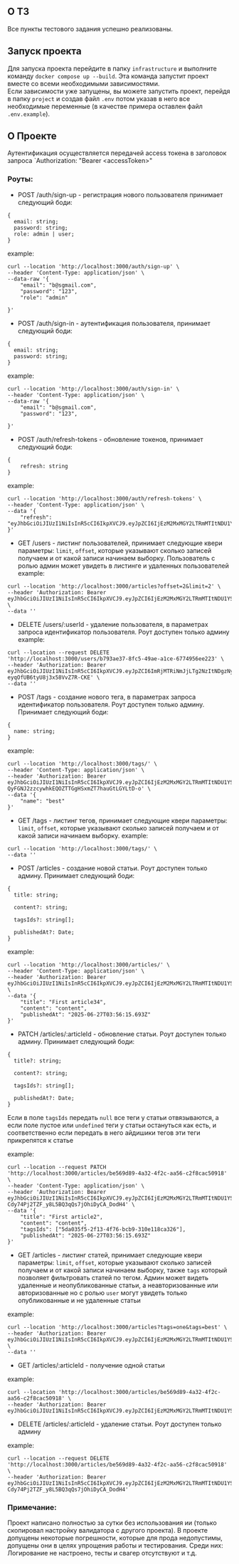 ## О ТЗ
Все пункты тестового задания успешно реализованы.
## Запуск проекта
Для запуска проекта перейдите в папку `infrastructure` и выполните команду `docker compose up --build`. Эта команда запустит проект вместе со всеми необходимыми зависимостями.  
Если зависимости уже запущены, вы можете запустить проект, перейдя в папку `project` и создав файл `.env` потом указав в него все необходимые переменные (в качестве примера оставлен файл `.env.example`).

## O Проекте


Аутентификация осуществляется передачей access токена в заголовок запроса `Authorization: "Bearer \<accessToken\>" 
### Роуты:
- POST /auth/sign-up - регистрация нового пользователя принимает следующий боди:
```
{
  email: string;
  password: string;
  role: admin | user;
}
```
example:
```
curl --location 'http://localhost:3000/auth/sign-up' \
--header 'Content-Type: application/json' \
--data-raw '{
    "email": "b@sgmail.com",
    "password": "123",
    "role": "admin"

}'
```

- POST /auth/sign-in - аутентификация пользователя, принимает следующий боди:
```
{
  email: string;
  password: string;
}
```
example:
```
curl --location 'http://localhost:3000/auth/sign-in' \
--header 'Content-Type: application/json' \
--data-raw '{
    "email": "b@sgmail.com",
    "password": "123",

}'
```

- POST /auth/refresh-tokens - обновление токенов, принимает следующий боди:
```
{
    refresh: string
}
```
example:
```
curl --location 'http://localhost:3000/auth/refresh-tokens' \
--header 'Content-Type: application/json' \
--data '{
    "refresh": "eyJhbGciOiJIUzI1NiIsInR5cCI6IkpXVCJ9.eyJpZCI6IjEzM2MxMGY2LTRmMTItNDU1YS1iNjEzLTEyMGQxNDhmZDZlYSIsImlhdCI6MTc1MTAzMzA2NSwiZXhwIjoxNzUxMDg3MDY1fQ.ZkMWqRFmiwpIjU7xNzf5inQciP2SuE1Of3Cpx8aTRdo"
}'
```

- GET /users - листинг пользователей, принимает следующие квери параметры: `limit`, `offset`, которые указывают сколько записей получаем и от какой записи начинаем выборку. Пользователь с ролью админ может увидеть в листинге и удаленных пользователей
example:
```
curl --location 'http://localhost:3000/articles?offset=2&limit=2' \
--header 'Authorization: Bearer eyJhbGciOiJIUzI1NiIsInR5cCI6IkpXVCJ9.eyJpZCI6IjEzM2MxMGY2LTRmMTItNDU1YS1iNjEzLTEyMGQxNDhmZDZlYSIsInJvbGUiOiJhZG1pbiIsImlhdCI6MTc1MTAwOTg2NCwiZXhwIjoxNzUxMDEwNzY0fQ.4GZN_uM4YE6AWe6ZWDgd_njsXQ6OeYzl7xtaH8yJTto' \
--data ''
```

- DELETE /users/:userId - удаление пользователя, в параметрах запроса идентификатор пользователя. Роут доступен только админу
example:
```
curl --location --request DELETE 'http://localhost:3000/users/b793ae37-8fc5-49ae-a1ce-6774956ee223' \
--header 'Authorization: Bearer eyJhbGciOiJIUzI1NiIsInR5cCI6IkpXVCJ9.eyJpZCI6ImRjMTRiNmJjLTg2NzItNDgzNy04M2Y2LTViYmMwNzM4MGM4NyIsInJvbGUiOiJ1c2VyIiwiaWF0IjoxNzUwOTczMjIwLCJleHAiOjE3NTA5NzQxMjB9.hN89_MSsZTa1fIrW-eyqOfUB6tyU8j3x58VvZ7R-CKE' \
--data ''
``` 

- POST /tags - создание нового тега, в параметрах запроса идентификатор пользователя. Роут доступен только админу. Принимает следующий боди:
```
{
  name: string;
}
```
example:
```
curl --location 'http://localhost:3000/tags/' \
--header 'Content-Type: application/json' \
--header 'Authorization: Bearer eyJhbGciOiJIUzI1NiIsInR5cCI6IkpXVCJ9.eyJpZCI6IjEzM2MxMGY2LTRmMTItNDU1YS1iNjEzLTEyMGQxNDhmZDZlYSIsInJvbGUiOiJhZG1pbiIsImlhdCI6MTc1MDk3Mjc2MSwiZXhwIjoxNzUwOTczNjYxfQ.-QyFGNJ2zzcywhkEQOZTTGgHSxmZT7hauGtLGYLtD-o' \
--data '{
    "name": "best"
}'
```

- GET /tags - листинг тегов, принимает следующие квери параметры: `limit`, `offset`, которые указывают сколько записей получаем и от какой записи начинаем выборку.
example:
```
curl --location 'http://localhost:3000/tags/' \
--data ''
```

- POST /articles - создание новой статьи. Роут доступен только админу. Принимает следующий боди:
```
{
  title: string;

  content?: string;

  tagsIds?: string[];

  publishedAt?: Date;
}
```

example:
```
curl --location 'http://localhost:3000/articles/' \
--header 'Content-Type: application/json' \
--header 'Authorization: Bearer eyJhbGciOiJIUzI1NiIsInR5cCI6IkpXVCJ9.eyJpZCI6IjEzM2MxMGY2LTRmMTItNDU1YS1iNjEzLTEyMGQxNDhmZDZlYSIsInJvbGUiOiJhZG1pbiIsImlhdCI6MTc1MTAzNDc5MSwiZXhwIjoxNzUxMDM1NjkxfQ.um_kwwLlOMxnUU0Xdqnvn8pVoBu7T9UlS3DEc_T1g7s' \
--data '{
    "title": "First article34",
    "content": "content",
    "publishedAt": "2025-06-27T03:56:15.693Z"
}'
```

- PATCH /articles/:articleId - обновление статьи. Роут доступен только админу. Принимает следующий боди:
```
{
  title?: string;

  content?: string;

  tagsIds?: string[];

  publishedAt?: Date;
}
```
Если в поле `tagsIds` передать `null` все теги у статьи отвязываются, а если поле пустое или `undefined` теги у статьи остануться как есть, и соответственно если передать в него айдишики тегов эти теги прикрепятся к статье

example:
```
curl --location --request PATCH 'http://localhost:3000/articles/be569d89-4a32-4f2c-aa56-c2f8cac50918' \
--header 'Content-Type: application/json' \
--header 'Authorization: Bearer eyJhbGciOiJIUzI1NiIsInR5cCI6IkpXVCJ9.eyJpZCI6IjEzM2MxMGY2LTRmMTItNDU1YS1iNjEzLTEyMGQxNDhmZDZlYSIsInJvbGUiOiJhZG1pbiIsImlhdCI6MTc1MTAwNzMzMiwiZXhwIjoxNzUxMDA4MjMyfQ.jbvOI-Cdy74Pj2TZF_y8L5BQ3qQs7jOhiDyCA_DodH4' \
--data '{
    "title": "First article2",
    "content": "content",
    "tagsIds": ["5da035f5-2f13-4f76-bcb9-310e118ca326"],
    "publishedAt": "2025-06-27T03:56:15.693Z"
}'
```

- GET /articles - листинг статей, принимает следующие квери параметры: `limit`, `offset`, которые указывают сколько записей получаем и от какой записи начинаем выборку, также `tags` который позволяет фильтровать статей по тегом. Админ может видеть удаленные и неопубликованные статьи, а неавторизованные или авторизованные но с ролью `user` могут увидеть только опубликованные и не удаленные статьи

example:
```
curl --location 'http://localhost:3000/articles?tags=one&tags=best' \
--header 'Authorization: Bearer eyJhbGciOiJIUzI1NiIsInR5cCI6IkpXVCJ9.eyJpZCI6IjEzM2MxMGY2LTRmMTItNDU1YS1iNjEzLTEyMGQxNDhmZDZlYSIsInJvbGUiOiJhZG1pbiIsImlhdCI6MTc1MTAwOTg2NCwiZXhwIjoxNzUxMDEwNzY0fQ.4GZN_uM4YE6AWe6ZWDgd_njsXQ6OeYzl7xtaH8yJTto' \
--data ''
```

- GET /articles/:articleId - получение одной статьи

example:
```
curl --location 'http://localhost:3000/articles/be569d89-4a32-4f2c-aa56-c2f8cac50918' \
--header 'Authorization: Bearer eyJhbGciOiJIUzI1NiIsInR5cCI6IkpXVCJ9.eyJpZCI6IjEzM2MxMGY2LTRmMTItNDU1YS1iNjEzLTEyMGQxNDhmZDZlYSIsInJvbGUiOiJhZG1pbiIsImlhdCI6MTc1MTAxMDYxMiwiZXhwIjoxNzUxMDExNTEyfQ.ZJp3_0Uh4DINMtbk2PmLSqiL4LQD2WyNnGOr4jHgVtc'
```


- DELETE /articles/:articleId - удаление статьи. Роут доступен только админу

example:
```
curl --location --request DELETE 'http://localhost:3000/articles/be569d89-4a32-4f2c-aa56-c2f8cac50918' \
--header 'Authorization: Bearer eyJhbGciOiJIUzI1NiIsInR5cCI6IkpXVCJ9.eyJpZCI6IjEzM2MxMGY2LTRmMTItNDU1YS1iNjEzLTEyMGQxNDhmZDZlYSIsInJvbGUiOiJhZG1pbiIsImlhdCI6MTc1MTAwNzMzMiwiZXhwIjoxNzUxMDA4MjMyfQ.jbvOI-Cdy74Pj2TZF_y8L5BQ3qQs7jOhiDyCA_DodH4'
```
### Примечание:
Проект написано полностью за сутки без использования ии (только скопировал настройку валидатора с другого проекта).
В проекте допущены некоторые погрешности, которые для прода недопустимы, допущены они в целях упрощения работы и тестирования.
Среди них: Логирование не настроено, тесты и свагер отсутствуют и т.д.